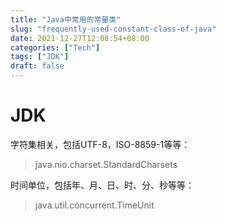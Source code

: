 ```yaml
---
title: "Java中常用的常量类"
slug: "frequently-used-constant-class-of-java"
date: 2021-12-27T12:08:54+08:00
categories: ["Tech"]
tags: ["JDK"]
draft: false
---
```




#  JDK

字符集相关，包括UTF-8，ISO-8859-1等等：

> java.nio.charset.StandardCharsets

时间单位，包括年、月、日、时、分、秒等等：

> java.util.concurrent.TimeUnit
